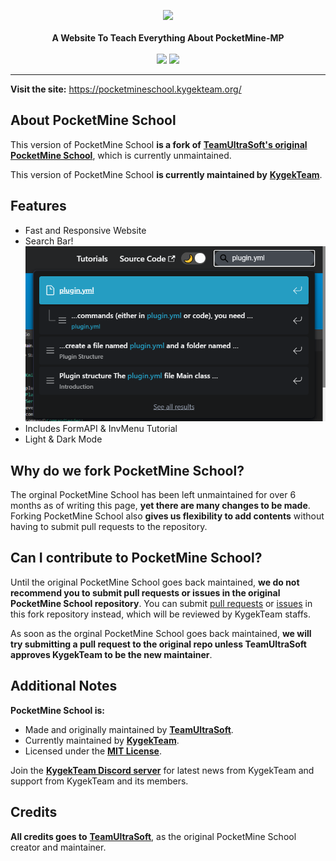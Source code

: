 <p align="center">
    <a href="https://pocketmineschool.kygekteam.org/"><img src="https://raw.githubusercontent.com/KygekTeam/Pocketmine-School/master/static/img/pocketmineschool-ntp.png"></a><br><br>
    <b>A Website To Teach Everything About PocketMine-MP</b><br><br>
    <a href="https://app.netlify.com/sites/pocketmineschool-kygekteam/deploys"><img src="https://api.netlify.com/api/v1/badges/dd9f2209-e1d8-41bf-8030-61693b8693c2/deploy-status"></a>
    <a href="https://discord.gg/CXtqUZv"><img src="https://img.shields.io/discord/735439472992321587.svg?label=&logo=discord&logoColor=ffffff&color=7389D8&labelColor=6A7EC2"></a>
</p>

---

**Visit the site:** https://pocketmineschool.kygekteam.org/

## About PocketMine School

This version of PocketMine School **is a fork of** [**TeamUltraSoft's original PocketMine School**](https://github.com/TeamUltraSoft/Pocketmine-School), which is currently unmaintained.

This version of PocketMine School **is currently maintained by** [**KygekTeam**](https://github.com/KygekTeam).

## Features

- Fast and Responsive Website
- Search Bar!
  ![Search Bar](/static/img/searchbar.png)
- Includes FormAPI & InvMenu Tutorial
- Light & Dark Mode

## Why do we fork PocketMine School?

The orginal PocketMine School has been left unmaintained for over 6 months as of writing this page, **yet there are many changes to be made**. Forking PocketMine School also **gives us flexibility to add contents** without having to submit pull requests to the repository.

## Can I contribute to PocketMine School?

Until the original PocketMine School goes back maintained, **we do not recommend you to submit pull requests or issues in the original PocketMine School repository**. You can submit [pull requests](https://github.com/KygekTeam/Pocketmine-School/pulls) or [issues](https://github.com/KygekTeam/Pocketmine-School/issues) in this fork repository instead, which will be reviewed by KygekTeam staffs.

As soon as the orginal PocketMine School goes back maintained, **we will try submitting a pull request to the original repo unless TeamUltraSoft approves KygekTeam to be the new maintainer**.

<!-- TODO: Add tutorial for building and testing PocketMine School locally -->

## Additional Notes

**PocketMine School is:**
- Made and originally maintained by [**TeamUltraSoft**](https://github.com/TeamUltraSoft). 
- Currently maintained by [**KygekTeam**](https://github.com/KygekTeam). 
- Licensed under the [**MIT License**](/LICENSE).

Join the [**KygekTeam Discord server**](https://discord.gg/CXtqUZv) for latest news from KygekTeam and support from KygekTeam and its members.

## Credits

**All credits goes to** [**TeamUltraSoft**](https://github.com/TeamUltraSoft), as the original PocketMine School creator and maintainer.
